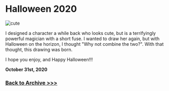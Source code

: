 # Halloween 2020

<img src="https://raw.githubusercontent.com/arrowarchive/The-Arrowarchive/master/docs/images/SPACE/cute.png" alt="cute"
     onContextMenu="return false;">
     
I designed a character a while back who looks cute, but is a terrifyingly powerful magician with a short fuse. I wanted to draw her again, but with Halloween on the horizon, I thought "Why not combine the two?". With that thought, this drawing was born. 
 
I hope you enjoy, and Happy Halloween!!!

**October 31st, 2020**

### [Back to Archive >>>](https://arrowarchive.github.io/The-Arrowarchive/gallery)

